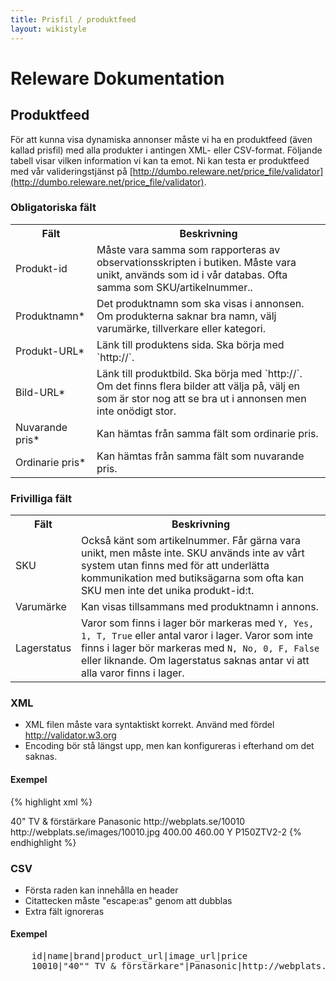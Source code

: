 ```yaml
---
title: Prisfil / produktfeed
layout: wikistyle
---
```


Releware Dokumentation
======================

Produktfeed
-----------

För att kunna visa dynamiska annonser måste vi ha en produktfeed (även kallad
prisfil) med alla produkter i antingen XML- eller CSV-format.  Följande
tabell visar vilken information vi kan ta emot. Ni kan testa er produktfeed med vår valideringstjänst på
[http://dumbo.releware.net/price_file/validator](http://dumbo.releware.net/price_file/validator).

### Obligatoriska fält

<table class="hor-minimalist-b">
  <tr>
    <th>Fält</th>
    <th>Beskrivning</th>
  </tr>
  <tr>
    <td class="field">Produkt-id</td>
    <td>Måste vara samma som rapporteras av observationsskripten i butiken.
        Måste vara unikt, används som id i vår databas. Ofta samma som SKU/artikelnummer..</td>
  </tr>
  <tr>
    <td class="field">Produktnamn*</td>
    <td>Det produktnamn som ska visas i annonsen. Om produkterna saknar bra namn,
        välj varumärke, tillverkare eller kategori.</td>
  </tr>
  <tr>
    <td class="field">Produkt-URL*</td>
    <td>Länk till produktens sida. Ska börja med `http://`.</td>
  </tr>
  <tr>
    <td class="field">Bild-URL*</td>
    <td>Länk till produktbild. Ska börja med `http://`.  Om det finns flera bilder att välja på,
        välj en som är stor nog att se bra ut i annonsen men inte onödigt stor.</td>
  </tr>
  <tr>
    <td class="field">Nuvarande pris*</td>
    <td>Kan hämtas från samma fält som ordinarie pris.</td>
  </tr>
  <tr>
    <td class="field">Ordinarie pris*</td>
    <td>Kan hämtas från samma fält som nuvarande pris.</td>
  </tr>
</table>

### Frivilliga fält

<table class="hor-minimalist-b">
  <tr>
    <th>Fält</th>
    <th>Beskrivning</th>
  </tr>
  <tr>
    <td class="field">SKU</td>
    <td>Också känt som artikelnummer. Får gärna vara unikt, men måste inte.
        SKU används inte av vårt system utan finns med för att underlätta kommunikation
        med butiksägarna som ofta kan SKU men inte det unika produkt-id:t.</td>
  </tr>
  <tr>
    <td class="field">Varumärke</td>
    <td>Kan visas tillsammans med produktnamn i annons.</td>
  </tr>
  <tr>
    <td class="field">Lagerstatus</td>
    <td>Varor som finns i lager bör markeras med <code>Y, Yes, 1, T, True</code> eller antal varor i lager.
        Varor som inte finns i lager bör markeras med <code>N, No, 0, F, False</code> eller liknande.
        Om lagerstatus saknas antar vi att alla varor finns i lager.</td>
  </tr>
</table>

### XML

* XML filen måste vara syntaktiskt korrekt. Använd med fördel http://validator.w3.org
* Encoding bör stå längst upp, men kan konfigureras i efterhand om det saknas.

#### Exempel
{% highlight xml %}
<?xml version="1.0" encoding="UTF-8"?>
<products>
  <product id="10010">
    <name>40&quot; TV &amp; förstärkare</name>
    <brand>Panasonic</brand>
    <product_url>http://webplats.se/10010</product_url>
    <image_url>http://webplats.se/images/10010.jpg</image_url>
    <price>400.00</price>
    <normal_price>460.00</normal_price>
    <inStock>Y</inStock>
    <SKU>P150ZTV2-2</SKU>
  </product>
</products>
{% endhighlight %}

### CSV

* Första raden kan innehålla en header
* Citattecken måste "escape:as" genom att dubblas
* Extra fält ignoreras

#### Exempel
<pre>
    id|name|brand|product_url|image_url|price
    10010|"40"" TV &amp; förstärkare"|Panasonic|http://webplats.se/10010|http://webplats.se/images/10010.jpg|400.00
</pre>
